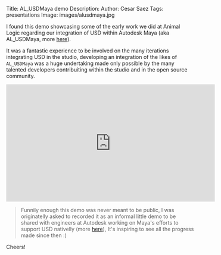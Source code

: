 Title: AL_USDMaya demo
Description:
Author: Cesar Saez
Tags: presentations
Image: images/alusdmaya.jpg

I found this demo showcasing some of the early work we did at Animal Logic regarding our
integration of USD within Autodesk Maya (aka AL_USDMaya, more
[here](https://github.com/AnimalLogic/AL_USDMaya)).

It was a fantastic experience to be involved on the many iterations integrating USD in the studio,
developing an integration of the likes of `AL_USDMaya` was a huge undertaking made only
possible by the many talented developers contribuiting within the studio and in the open source
community.

<div class="flex-video widescreen">
<iframe width="560" height="315" src="https://www.youtube-nocookie.com/embed/DaxLk6pHijw" frameborder="0" allow="autoplay; encrypted-media" allowfullscreen></iframe>
</div>

> Funnily enough this demo was never meant to be public, I was originatelly asked to recorded it as
> an informal little demo to be shared with engineers at Autodesk working on Maya's efforts to
> support USD nativelly (more [here](https://area.autodesk.com/blogs/the-maya-blog/maya-usd/)),
> It's inspiring to see all the progress made since then :)

Cheers!
